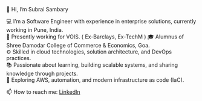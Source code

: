 👋 Hi, I’m Subrai Sambary  

💻 I’m a Software Engineer with experience in enterprise solutions, currently working in Pune, India.  
🏢 Presently working for VOIS. ( Ex-Barclays, Ex-TechM )
🎓 Alumnus of Shree Damodar College of Commerce & Economics, Goa.  
⚙️ Skilled in cloud technologies, solution architecture, and DevOps practices.  
📚 Passionate about learning, building scalable systems, and sharing knowledge through projects.  
🚀 Exploring AWS, automation, and modern infrastructure as code (IaC).  

📫 How to reach me: [LinkedIn](https://www.linkedin.com/in/subraisambary)
